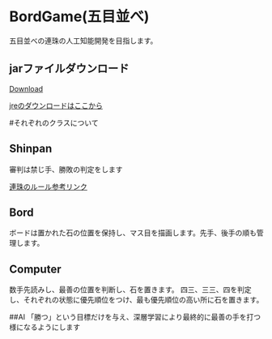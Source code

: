 # BordGame(五目並べ)
五目並べの連珠の人工知能開発を目指します。

## jarファイルダウンロード

[Download](http://iidesign.website/jar/KotaroGomoku.jar)

[jreのダウンロードはここから](https://java.com/ja/download/)

#それぞれのクラスについて

## Shinpan
審判は禁じ手、勝敗の判定をします

[連珠のルール参考リンク](http://qiita.com/YSRKEN/items/81f97660be023add2265)

## Bord
ボードは置かれた石の位置を保持し、マス目を描画します。先手、後手の順も管理します。

## Computer
数手先読みし、最善の位置を判断し、石を置きます。
四三、三三、四を判定し、それぞれの状態に優先順位をつけ、最も優先順位の高い所に石を置きます。

##AI
「勝つ」という目標だけを与え、深層学習により最終的に最善の手を打つ様になるようにします
